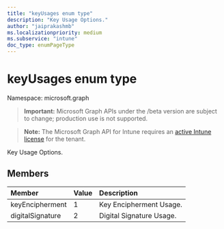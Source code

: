 ```yaml
---
title: "keyUsages enum type"
description: "Key Usage Options."
author: "jaiprakashmb"
ms.localizationpriority: medium
ms.subservice: "intune"
doc_type: enumPageType
---
```


# keyUsages enum type

Namespace: microsoft.graph
> **Important:** Microsoft Graph APIs under the /beta version are subject to change; production use is not supported.

> **Note:** The Microsoft Graph API for Intune requires an [active Intune license](https://go.microsoft.com/fwlink/?linkid=839381) for the tenant.


Key Usage Options.

## Members
|Member|Value|Description|
|:---|:---|:---|
|keyEncipherment|1|Key Encipherment Usage.|
|digitalSignature|2|Digital Signature Usage.|
